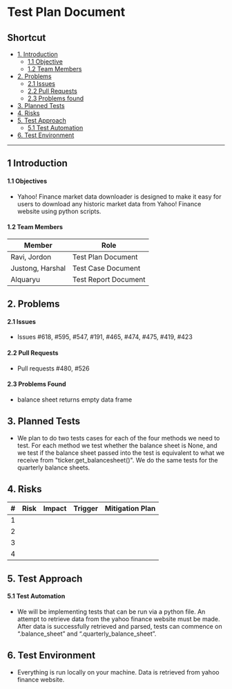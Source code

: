 # Test Plan Document

## Shortcut
* [1. Introduction](#intro)
  - [1.1 Objective](#s1)
  - [1.2 Team Members](#s2)
* [2. Problems](#problems)
  - [2.1 Issues](#issues)
  - [2.2 Pull Requests](#pr)
  - [2.3 Problems found](#pf)
* [3. Planned Tests](#plannedTests)
* [4. Risks](#risks)
* [5. Test Approach](#testApproach)
  - [5.1 Test Automation](#s5)
* [6. Test Environment](#testEnvironment)

***

<a id="intro"><h2>1 Introduction</h2></a>
<a id="s1"><h4>1.1 Objectives</h4></a>
- Yahoo! Finance market data downloader is designed to make it easy for users to download any historic market data from Yahoo! Finance website using python scripts.

<a id="s2"><h4>1.2 Team Members</h4></a>

| Member  | Role |
|---|---|
|  Ravi, Jordon |  Test Plan Document |
| Justong, Harshal  |  Test Case Document |
|  Alquaryu |  Test Report Document |


<a id="problems"><h2>2. Problems</h2></a>

<a id="issues"><h4>2.1 Issues</h4></a>
- Issues #618, #595, #547, #191, #465, #474, #475, #419, #423

<a id="pr"><h4>2.2 Pull Requests</h4></a>
- Pull requests #480, #526

<a id="pf"><h4>2.3 Problems Found</h4></a>
- balance sheet returns empty data frame

<a id="plannedTests"><h2>3. Planned Tests</h2></a>
- We plan to do two tests cases for each of the four methods we need to test. For each method we test whether the balance sheet is None, 
and we test if the balance sheet passed into the test is equivalent to what we receive from "ticker.get_balancesheet()". 
We do the same tests for the quarterly balance sheets.

<a id="risks"><h2>4. Risks</h2></a>

| #  | Risk | Impact | Trigger | Mitigation Plan |
|---|---|---|---|---|
| 1 |  |  |  | |  |  |
| 2 |  |  |  | |  |  |
| 3 |  |  |  | |  |  |
| 4 |  |  |  | |  |  |

<a id="testApproach"><h2>5. Test Approach</h2></a>
<a id="s5"><h4>5.1 Test Automation</h4></a>
- We will be implementing tests that can be run via a python file. An attempt to retrieve data from the yahoo finance website must be made.
After data is successfully retrieved and parsed, tests can commence on “.balance_sheet” and “.quarterly_balance_sheet”.

<a id="testEnvironment"><h2>6. Test Environment</h2></a>
- Everything is run locally on your machine. Data is retrieved from yahoo finance website.
























